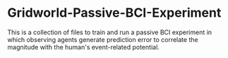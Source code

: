 # Gridworld-Passive-BCI-Experiment
This is a collection of files to train and run a passive BCI experiment in which observing agents generate prediction error to correlate the magnitude with the human's event-related potential.
